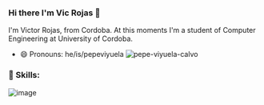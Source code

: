 ### Hi there I'm Vic Rojas 👋
I'm Victor Rojas, from Cordoba. At this moments I'm a student of Computer Engineering at University of Cordoba.




- 😄 Pronouns: he/is/pepeviyuela 
![pepe-viyuela-calvo](https://user-images.githubusercontent.com/71811865/137820352-87435d5e-7d02-4efd-b0f1-441070267872.gif=250x250)

### 🚀 Skills:
  ![image](https://user-images.githubusercontent.com/71811865/137821057-d4866a0c-6537-4798-b281-39daafb1c23a.png)


<!--
**Victorrojass/Victorrojass** is a ✨ _special_ ✨ repository because its `README.md` (this file) appears on your GitHub profile.

Here are some ideas to get you started:

- 🔭 I’m currently working on ...
- 🌱 I’m currently learning ...
- 👯 I’m looking to collaborate on ...
- 🤔 I’m looking for help with ...
- 💬 Ask me about ...
- 📫 How to reach me: ...
- 😄 Pronouns: ...
- ⚡ Fun fact: ...
-->
